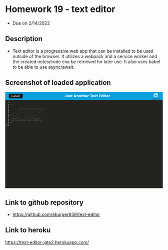 # Homework 19 - text editor
* Due on 2/14/2022


## Description
* Text editor is a progressive web app that can be installed to be used outside of the browser.  It utilizes a webpack and a service worker and the created notes/code cna be retrieved for later use.  It also uses babel to be able to use async/await.


## Screenshot of loaded application
![screenshot](/jate.png)


## Link to github repository
* https://github.com/eburger939/text-editor

## Link to heroku
https://text-editor-jate2.herokuapp.com/
